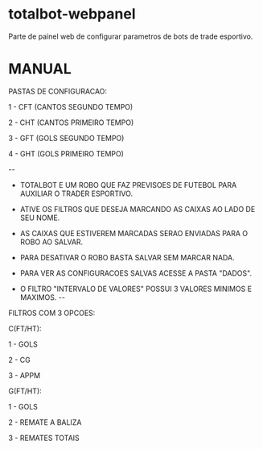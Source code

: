 # totalbot-webpanel
Parte de painel web de configurar parametros de bots de trade esportivo. 

# MANUAL

PASTAS DE CONFIGURACAO:

1 - CFT (CANTOS SEGUNDO TEMPO)

2 - CHT (CANTOS PRIMEIRO TEMPO)

3 - GFT (GOLS SEGUNDO TEMPO)

4 - GHT (GOLS PRIMEIRO TEMPO)

--
* TOTALBOT E UM ROBO QUE FAZ PREVISOES DE FUTEBOL PARA AUXILIAR O TRADER ESPORTIVO.

* ATIVE OS FILTROS QUE DESEJA MARCANDO AS CAIXAS AO LADO DE SEU NOME.

* AS CAIXAS QUE ESTIVEREM MARCADAS SERAO ENVIADAS PARA O ROBO AO SALVAR.

* PARA DESATIVAR O ROBO BASTA SALVAR SEM MARCAR NADA.

* PARA VER AS CONFIGURACOES SALVAS ACESSE A PASTA "DADOS".

* O FILTRO "INTERVALO DE VALORES" POSSUI 3 VALORES MINIMOS E MAXIMOS.
--

FILTROS COM 3 OPCOES:

C(FT/HT):

1 - GOLS

2 - CG

3 - APPM

G(FT/HT):

1 - GOLS

2 - REMATE A BALIZA

3 - REMATES TOTAIS
